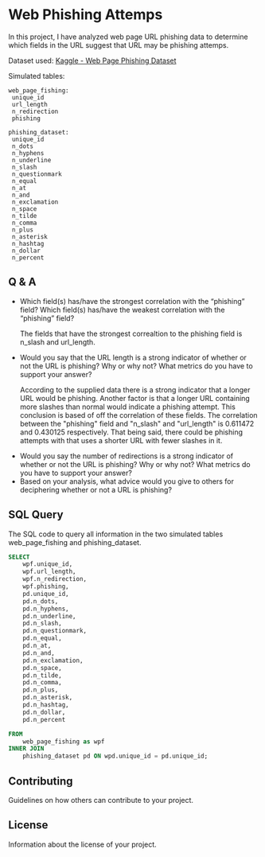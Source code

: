 # Web Phishing Attemps

 In this project, I have analyzed web page URL phishing data to determine which fields in 
 the URL suggest that URL may be phishing attemps.

 Dataset used: <a href="https://www.kaggle.com/datasets/danielfernandon/web-page-phishing-dataset?resource=download">Kaggle - Web Page Phishing Dataset</a>

 Simulated tables:
 ```
 web_page_fishing:
  unique_id
  url_length
  n_redirection
  phishing

phishing_dataset:
  unique_id
  n_dots
  n_hyphens
  n_underline
  n_slash
  n_questionmark
  n_equal
  n_at
  n_and
  n_exclamation
  n_space
  n_tilde
  n_comma
  n_plus
  n_asterisk
  n_hashtag
  n_dollar
  n_percent
```


## Q & A

<ul>
  <li>Which field(s) has/have the strongest correlation with the “phishing” field?  Which field(s) has/have the weakest correlation with the “phishing” field?</li>
  <p>The fields that have the strongest correaltion to the phishing field is n_slash and url_length.</p>
  <li>Would you say that the URL length is a strong indicator of whether or not the URL is phishing?  Why or why not?  What metrics do you have to support your answer?</li>
  <p>According to the supplied data there is a strong indicator that a longer URL would be phishing. Another factor is that a longer URL containing more slashes than normal would indicate a phishing attempt. This conclusion is based of off the correlation of these fields. The correlation between the "phishing" field and "n_slash" and "url_length" is 0.611472 and 0.430125 respectively. That being said, there could be phishing attempts with that uses a shorter URL with fewer slashes in it.</p>
  <li>Would you say the number of redirections is a strong indicator of whether or not the URL is phishing?  Why or why not?  What metrics do you have to support your answer?</li>
  <li>Based on your analysis, what advice would you give to others for deciphering whether or not a URL is phishing?</li>
</ul>

## SQL Query
The SQL code to query all information in the two simulated tables web_page_fishing and phishing_dataset.
```sql
SELECT
    wpf.unique_id,
    wpf.url_length,
    wpf.n_redirection,
    wpf.phishing,
    pd.unique_id,
    pd.n_dots,
    pd.n_hyphens,
    pd.n_underline,
    pd.n_slash,
    pd.n_questionmark,
    pd.n_equal,
    pd.n_at,
    pd.n_and,
    pd.n_exclamation,
    pd.n_space,
    pd.n_tilde,
    pd.n_comma,
    pd.n_plus,
    pd.n_asterisk,
    pd.n_hashtag,
    pd.n_dollar,
    pd.n_percent

FROM
    web_page_fishing as wpf
INNER JOIN
    phishing_dataset pd ON wpd.unique_id = pd.unique_id;
```


## Contributing

Guidelines on how others can contribute to your project.

## License

Information about the license of your project.